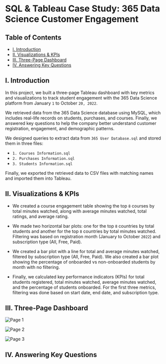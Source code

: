# SQL & Tableau Case Study: 365 Data Science Customer Engagement


## Table of Contents
- [I. Introduction](#I.-Introduction)
- [II. Visualizations & KPIs](#II.-Visualizations-&-KPIs)
- [III. Three-Page Dashboard](#III.-Three-Page-Dashboard)
- [IV. Answering Key Questions](#IV.-Answering-Key-Questions)


## I. Introduction

In this project, we built a three-page Tableau dashboard with key metrics and visualizations to track student engagement with the 365 Data Science platform from January `1` to October `20, 2022`.

We retrieved data from the 365 Data Science database using MySQL, which includes real-life records on students, purchases, and courses. Finally, we answered key questions to help the company better understand customer registration, engagement, and demographic patterns.

We designed queries to extract data from `365 User Database.sql` and stored them in three files:

- `1. Courses Information.sql`
- `2. Purchases Information.sql`
- `3. Students Information.sql`

Finally, we exported the retrieved data to CSV files with matching names and imported them into Tableau.


## II. Visualizations & KPIs

- We created a course engagement table showing the top `8` courses by total minutes watched, along with average minutes watched, total ratings, and average rating.

- We made two horizontal bar plots: one for the top `8` countries by total students and another for the top `8` countries by total minutes watched. Filtering was based on registration month (January to October `2022`) and subscription type (All, Free, Paid).

- We created a bar plot with a line for total and average minutes watched, filtered by subscription type (All, Free, Paid). We also created a bar plot showing the percentage of onboarded vs non-onboarded students by month with no filtering.

- Finally, we calculated key performance indicators (KPIs) for total students registered, total minutes watched, average minutes watched, and the percentage of students onboarded. For the first three metrics, filtering was done based on start date, end date, and subscription type.


## III. Three-Page Dashboard

![Page 1](https://github.com/user-attachments/assets/94c29ddd-1918-4cdd-b789-688cbbd4fad2)

![Page 2](https://github.com/user-attachments/assets/256e6a2b-4534-4f7a-bdf3-87d94e38e86f)

![Page 3](https://github.com/user-attachments/assets/d42ce055-9cca-47ec-b634-672322caafd8)


## IV. Answering Key Questions

